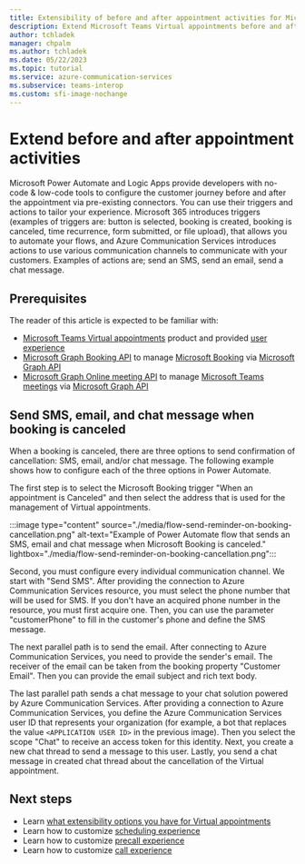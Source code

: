 ```yaml
---
title: Extensibility of before and after appointment activities for Microsoft Teams Virtual appointments
description: Extend Microsoft Teams Virtual appointments before and after appointment activities with Azure Communication Services, Microsoft Graph API, and Power Platform
author: tchladek
manager: chpalm
ms.author: tchladek
ms.date: 05/22/2023
ms.topic: tutorial
ms.service: azure-communication-services
ms.subservice: teams-interop
ms.custom: sfi-image-nochange
---
```


# Extend before and after appointment activities

Microsoft Power Automate and Logic Apps provide developers with no-code & low-code tools to configure the customer journey before and after the appointment via pre-existing connectors. You can use their triggers and actions to tailor your experience. 
Microsoft 365 introduces triggers (examples of triggers are: button is selected, booking is created, booking is canceled, time recurrence, form submitted, or file upload), that allows you to automate your flows, and Azure Communication Services introduces actions to use various communication channels to communicate with your customers. Examples of actions are; send an SMS, send an email, send a chat message.

## Prerequisites
The reader of this article is expected to be familiar with: 
-	[Microsoft Teams Virtual appointments](https://www.microsoft.com/microsoft-teams/premium/virtual-appointments) product and provided [user experience](https://guidedtour.microsoft.com/guidedtour/industry-longform/virtual-appointments/1/1) 
-	[Microsoft Graph Booking API](/graph/api/resources/booking-api-overview) to manage [Microsoft Booking](https://www.microsoft.com/microsoft-365/business/scheduling-and-booking-app) via [Microsoft Graph API](/graph/overview)
-	[Microsoft Graph Online meeting API](/graph/api/resources/onlinemeeting) to manage [Microsoft Teams meetings](https://www.microsoft.com/microsoft-teams/online-meetings) via [Microsoft Graph API](/graph/overview)

## Send SMS, email, and chat message when booking is canceled
When a booking is canceled, there are three options to send confirmation of cancellation: SMS, email, and/or chat message. The following example shows how to configure each of the three options in Power Automate.

The first step is to select the Microsoft Booking trigger "When an appointment is Canceled" and then select the address that is used for the management of Virtual appointments. 
 
 :::image type="content" source="./media/flow-send-reminder-on-booking-cancellation.png" alt-text="Example of Power Automate flow that sends an SMS, email and chat message when Microsoft Booking is canceled." lightbox="./media/flow-send-reminder-on-booking-cancellation.png":::

Second, you must configure every individual communication channel. We start with "Send SMS". After providing the connection to Azure Communication Services resource, you must select the phone number that will be used for SMS. If you don't have an acquired phone number in the resource, you must first acquire one. Then, you can use the parameter "customerPhone" to fill in the customer's phone and define the SMS message.

The next parallel path is to send the email. After connecting to Azure Communication Services, you need to provide the sender's email. The receiver of the email can be taken from the booking property "Customer Email". Then you can provide the email subject and rich text body.

The last parallel path sends a chat message to your chat solution powered by Azure Communication Services. After providing a connection to Azure Communication Services, you define the Azure Communication Services user ID that represents your organization (for example, a bot that replaces the value `<APPLICATION USER ID>` in the previous image). Then you select the scope "Chat" to receive an access token for this identity. Next, you create a new chat thread to send a message to this user. Lastly, you send a chat message in created chat thread about the cancellation of the Virtual appointment.
  
## Next steps
-	Learn [what extensibility options you have for Virtual appointments](./overview.md)
-	Learn how to customize [scheduling experience](./schedule.md)
-	Learn how to customize [precall experience](./precall.md)
-	Learn how to customize [call experience](./call.md)
